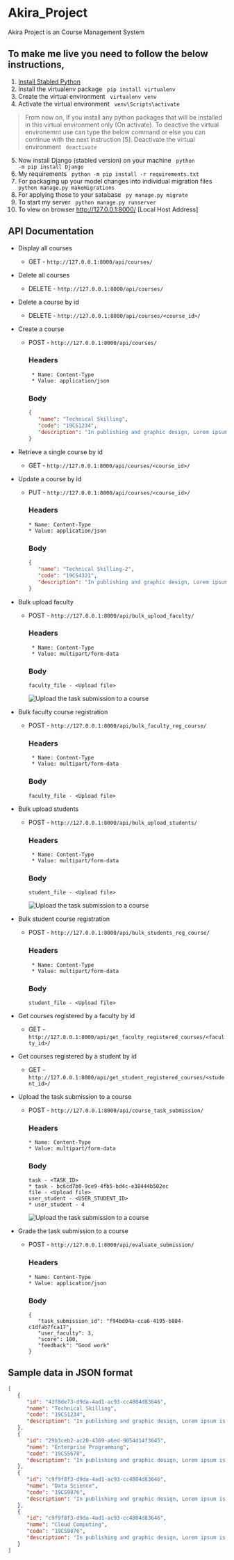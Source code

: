 # Akira_Project
Akira Project is an Course Management System

## To make me live you need to follow the below instructions,
1. [Install Stabled Python](https://www.python.org/downloads/windows/)
2. Install the virtualenv package <code> pip install virtualenv </code>
3. Create the virtual environment <code> virtualenv venv </code>
4. Activate the virtual environment <code> venv\Scripts\activate </code>
> From now on, If you install any python packages that will be installed in this virtual environment only (On activate).
> To deactive the virtual environemnt use can type the below command or else you can continue with the next instruction [5].
> Deactivate the virtual environment <code> deactivate </code>
5. Now install Django (stabled version) on your machine <code> python -m pip install Django </code>
5. My requirements <code> python -m pip install -r requirements.txt </code>
6. For packaging up your model changes into individual migration files <code> python manage.py makemigrations </code>
7. For applying those to your satabase <code> py manage.py migrate </code>
8. To start my server <code> python manage.py runserver </code>
9. To view on browser http://127.0.0.1:8000/ [Local Host Address]

## API Documentation
* Display all courses
  * GET - ``` http://127.0.0.1:8000/api/courses/ ```
* Delete all courses
  * DELETE - ``` http://127.0.0.1:8000/api/courses/ ```
* Delete a course by id
   * DELETE - ``` http://127.0.0.1:8000/api/courses/<course_id>/ ```
* Create a course 
  * POST - ``` http://127.0.0.1:8000/api/courses/ ```
      ### Headers
         * Name: Content-Type
         * Value: application/json
      ### Body
      ```JSON
      {
         "name": "Technical Skilling",
         "code": "19CS1234",
         "description": "In publishing and graphic design, Lorem ipsum is a placeholder text commonly used to demonstrate the visual form of a document or a typeface without relying on meaningful content."
      }
      ```
* Retrieve a single course by id
   * GET - ``` http://127.0.0.1:8000/api/courses/<course_id>/ ```
* Update a course by id
   * PUT - ``` http://127.0.0.1:8000/api/courses/<course_id>/ ```
      ### Headers
         * Name: Content-Type
         * Value: application/json
      ### Body
      ```JSON
      {
         "name": "Technical Skilling-2",
         "code": "19CS4321",
         "description": "In publishing and graphic design, Lorem ipsum is a placeholder text commonly used to demonstrate the visual form of a document or a typeface without relying on meaningful content."
      }
      ```
* Bulk upload faculty 
  * POST - ``` http://127.0.0.1:8000/api/bulk_upload_faculty/ ```
      ### Headers
         * Name: Content-Type
         * Value: multipart/form-data
      ### Body
      ```Form [Name - Value]
      faculty_file - <Upload file>
      ```
      ![Upload the task submission to a course](https://raw.githubusercontent.com/4akhilkumar/course_management_system_api/main/API%20Documentation%20files/bulk_upload.jpg?token=GHSAT0AAAAAABTDLBARJD645AS3QBPSKDZYYSPXWZA)

* Bulk faculty course registration 
  * POST - ``` http://127.0.0.1:8000/api/bulk_faculty_reg_course/ ```
      ### Headers
         * Name: Content-Type
         * Value: multipart/form-data
      ### Body
      ```Form [Name - Value]
      faculty_file - <Upload file>
      ```

* Bulk upload students 
  * POST - ``` http://127.0.0.1:8000/api/bulk_upload_students/ ```
      ### Headers
         * Name: Content-Type
         * Value: multipart/form-data
      ### Body
      ```Form [Name - Value]
      student_file - <Upload file>
      ```
      ![Upload the task submission to a course](https://raw.githubusercontent.com/4akhilkumar/course_management_system_api/main/API%20Documentation%20files/bulk_upload(2).jpg?token=GHSAT0AAAAAABTDLBARH2HYG43C7S5XTZGOYSPX2AQ)

* Bulk student course registration 
  * POST - ``` http://127.0.0.1:8000/api/bulk_students_reg_course/ ```
      ### Headers
         * Name: Content-Type
         * Value: multipart/form-data
      ### Body
      ```Form [Name - Value]
      student_file - <Upload file>
      ```

* Get courses registered by a faculty by id
   * GET - ``` http://127.0.0.1:8000/api/get_faculty_registered_courses/<faculty_id>/ ```

* Get courses registered by a student by id
   * GET - ``` http://127.0.0.1:8000/api/get_student_registered_courses/<student_id>/ ```

* Upload the task submission to a course
   * POST - ``` http://127.0.0.1:8000/api/course_task_submission/ ```
      ### Headers
         * Name: Content-Type
         * Value: multipart/form-data
      ### Body
      ```Form [Name - Value]
      task - <TASK_ID>
      * task - bc6cd7b0-9ce9-4fb5-bd4c-e38444b502ec
      file - <Upload file>
      user_student - <USER_STUDENT_ID>
      * user_student - 4 
      ```
      ![Upload the task submission to a course](https://raw.githubusercontent.com/4akhilkumar/course_management_system_api/main/API%20Documentation%20files/Upload%20the%20task%20submission%20to%20a%20course.jpg?token=GHSAT0AAAAAABTDLBAQ323QCLN46J4ONLVOYSPWQWA)

* Grade the task submission to a course
   * POST - ``` http://127.0.0.1:8000/api/evaluate_submission/ ```
      ### Headers
         * Name: Content-Type
         * Value: application/json
      ### Body
      ```
      {
         "task_submission_id": "f94bd04a-cca6-4195-b884-c1dfab7fca17",
         "user_faculty": 3,
         "score": 100,
         "feedback": "Good work"
      }
      ```

## Sample data in JSON format

```JSON
[
   {
      "id": "43f8de73-d9da-4ad1-ac93-cc4804d83646",
      "name": "Technical Skilling",
      "code": "19CS1234",
      "description": "In publishing and graphic design, Lorem ipsum is a placeholder text commonly used to demonstrate the visual form of a document or a typeface without relying on meaningful content."
   },
   {
      "id": "29b3ceb2-ac20-4369-a6ed-9054d14f3645",
      "name": "Enterprise Programming",
      "code": "19CS5678",
      "description": "In publishing and graphic design, Lorem ipsum is a placeholder text commonly used to demonstrate the visual form of a document or a typeface without relying on meaningful content."
   },
   {
      "id": "c9f9f8f3-d9da-4ad1-ac93-cc4804d83646",
      "name": "Data Science",
      "code": "19CS9876",
      "description": "In publishing and graphic design, Lorem ipsum is a placeholder text commonly used to demonstrate the visual form of a document or a typeface without relying on meaningful content."
   },
   {
      "id": "c9f9f8f3-d9da-4ad1-ac93-cc4804d83646",
      "name": "Cloud Computing",
      "code": "19CS9876",
      "description": "In publishing and graphic design, Lorem ipsum is a placeholder text commonly used to demonstrate the visual form of a document or a typeface without relying on meaningful content."
   }
]
```
